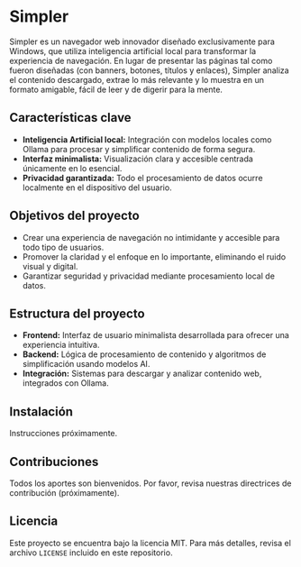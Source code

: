 # Simpler

Simpler es un navegador web innovador diseñado exclusivamente para Windows, que utiliza inteligencia artificial local para transformar la experiencia de navegación. En lugar de presentar las páginas tal como fueron diseñadas (con banners, botones, títulos y enlaces), Simpler analiza el contenido descargado, extrae lo más relevante y lo muestra en un formato amigable, fácil de leer y de digerir para la mente.

## Características clave
- **Inteligencia Artificial local:** Integración con modelos locales como Ollama para procesar y simplificar contenido de forma segura.
- **Interfaz minimalista:** Visualización clara y accesible centrada únicamente en lo esencial.
- **Privacidad garantizada:** Todo el procesamiento de datos ocurre localmente en el dispositivo del usuario.

## Objetivos del proyecto
- Crear una experiencia de navegación no intimidante y accesible para todo tipo de usuarios.
- Promover la claridad y el enfoque en lo importante, eliminando el ruido visual y digital.
- Garantizar seguridad y privacidad mediante procesamiento local de datos.

## Estructura del proyecto
- **Frontend:** Interfaz de usuario minimalista desarrollada para ofrecer una experiencia intuitiva.
- **Backend:** Lógica de procesamiento de contenido y algoritmos de simplificación usando modelos AI.
- **Integración:** Sistemas para descargar y analizar contenido web, integrados con Ollama.

## Instalación
Instrucciones próximamente.

## Contribuciones
Todos los aportes son bienvenidos. Por favor, revisa nuestras directrices de contribución (próximamente).

## Licencia
Este proyecto se encuentra bajo la licencia MIT. Para más detalles, revisa el archivo `LICENSE` incluido en este repositorio.
